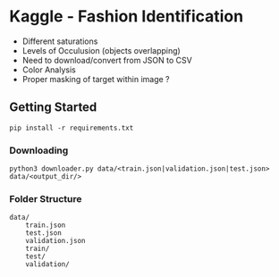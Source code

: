 # Kaggle - Fashion Identification

- Different saturations
- Levels of Occulusion (objects overlapping)
- Need to download/convert from JSON to CSV
- Color Analysis
- Proper masking of target within image ?

## Getting Started

```
pip install -r requirements.txt
```

### Downloading

```
python3 downloader.py data/<train.json|validation.json|test.json> data/<output_dir/>
```


### Folder Structure

```
data/
    train.json
    test.json
    validation.json
    train/
    test/
    validation/
```